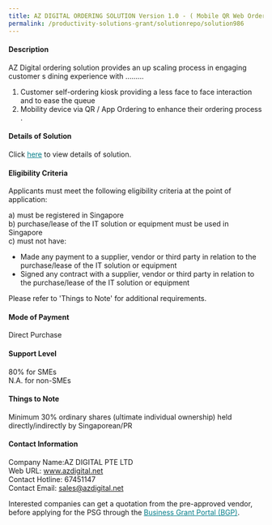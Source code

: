 ```yaml
---
title: AZ DIGITAL ORDERING SOLUTION Version 1.0 - ( Mobile QR Web Ordering Solution Package )
permalink: /productivity-solutions-grant/solutionrepo/solution986
---
```


#### Description

AZ Digital ordering solution provides an up scaling process in engaging customer s dining experience with .........
1) Customer self-ordering kiosk providing a less face to face interaction and to ease the queue 
2) Mobility device via QR / App Ordering to enhance their ordering process .

#### Details of Solution

Click <a href='https://govassist.gobusiness.gov.sg/images/psg/Desensitised_AZ_Digital_20200157_Annex_3_Part_5.pdf' style='color:#037e8a'>here</a> to view details of solution.

#### Eligibility Criteria

Applicants must meet the following eligibility criteria at the point of application:

a) must be registered in Singapore <br>
b) purchase/lease of the IT solution or equipment must be used in Singapore <br>
c) must not have:
- Made any payment to a supplier, vendor or third party in relation to the purchase/lease of the IT solution or equipment
- Signed any contract with a supplier, vendor or third party in relation to the purchase/lease of the IT solution or equipment

Please refer to 'Things to Note' for additional requirements.

#### Mode of Payment
Direct Purchase

#### Support Level
80% for SMEs <br>
N.A. for non-SMEs

#### Things to Note
Minimum 30% ordinary shares (ultimate individual ownership) held directly/indirectly by Singaporean/PR

#### Contact Information
Company Name:AZ DIGITAL PTE LTD <br>Web URL: www.azdigital.net <br>Contact Hotline: 67451147 <br>Contact Email: sales@azdigital.net <br>

Interested companies can get a quotation from the pre-approved vendor, before applying for the PSG through the <a target='_blank' style='color:#037e8a' href='https://www.businessgrants.gov.sg/'>Business Grant Portal (BGP)</a>.
